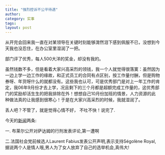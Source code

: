 ```yaml
---
title: "强烈控诉不公平待遇"
author:
category: 实事
tags: 
layout: post
---
```

从开完会回来我一直在对某领导在关键时刻能够潸然泪下感到佩服不已，没想到今天我也没忍住，在办公室里湿润了一把。

部门评了优秀，每人500大洋的奖金，却没有我的。

虽然钱数不多，但是看着大家兴高采烈的领钱，我一个人就觉得很落寞：虽然因为一边上学一边工作的缘故，和正式员工的合同有点区别，按工作量付酬，但是购物券呀、年货呀什么的就都没有。这些我也认可，可是优秀部门是对上一年工作的肯定，我06年9月份才去上学，况且剩下的三个月都是超额完成工作量的，这优秀部门的奖励却活生生的把我排除在外！想想自己10月份加班的情景，人力资源的此种做法真的让我感到很寒心！于是在大家兴高采烈的时候，我就湿润了。

丢人吧？不管了，就是觉得心情不好， 不吐不快！说完了.

今天的<a href="http://www.francaisblog.com.cn/node/475">新闻</a>两条:

一. 布莱尔公开对萨达姆的行刑发表评论,第一遭啊

二.法国社会党前候选人Laurent Fabius发表公开声明,表示支持Ségolène Royal,据说两个人是情人哦,男人为了女人放弃了自己的选举机会,真伟大!

